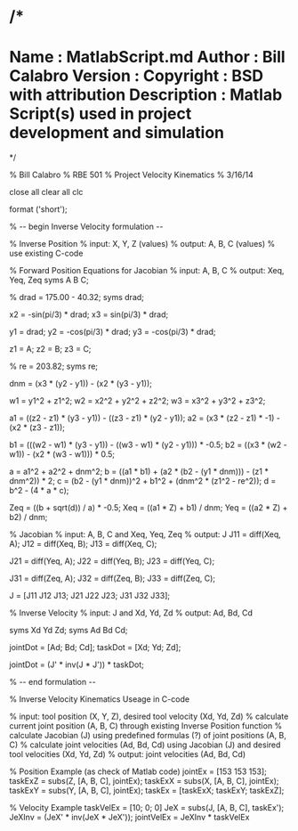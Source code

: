 /*
 ============================================================================
 Name        : MatlabScript.md
 Author      : Bill Calabro
 Version     :
 Copyright   : BSD with attribution
 Description : Matlab Script(s) used in project development and simulation
 ============================================================================
 */

% Bill Calabro
% RBE 501
% Project Velocity Kinematics
% 3/16/14

close all
clear all
clc

format ('short');

% -- begin Inverse Velocity formulation --

% Inverse Position
% input: X, Y, Z (values)
% output: A, B, C (values)
% use existing C-code


% Forward Position Equations for Jacobian
% input: A, B, C
% output: Xeq, Yeq, Zeq
syms A B C;


% drad = 175.00 - 40.32;
syms drad;


x2 = -sin(pi/3) * drad;
x3 = sin(pi/3) * drad;

y1 = drad;
y2 = -cos(pi/3) * drad;
y3 = -cos(pi/3) * drad;

z1 = A;
z2 = B;
z3 = C;

% re = 203.82; 
syms re;

dnm = (x3 * (y2 - y1)) - (x2 * (y3 - y1));

w1 = y1^2 + z1^2;
w2 = x2^2 + y2^2 + z2^2;
w3 = x3^2 + y3^2 + z3^2;

a1 = ((z2 - z1) * (y3 - y1)) - ((z3 - z1) * (y2 - y1));
a2 = (x3 * (z2 - z1) * -1) - (x2 * (z3 - z1));

b1 = (((w2 - w1) * (y3 - y1)) - ((w3 - w1) * (y2 - y1))) * -0.5;
b2 = ((x3 * (w2 - w1)) - (x2 * (w3 - w1))) * 0.5;

a = a1^2 + a2^2 + dnm^2;
b = ((a1 * b1) + (a2 * (b2 - (y1 * dnm))) - (z1 * dnm^2)) * 2;
c = (b2 - (y1 * dnm))^2 + b1^2 + (dnm^2 * (z1^2 - re^2));
d = b^2 - (4 * a * c);

Zeq = ((b + sqrt(d)) / a) * -0.5;
Xeq = ((a1 * Z) + b1) / dnm;
Yeq = ((a2 * Z) + b2) / dnm;


% Jacobian
% input: A, B, C and Xeq, Yeq, Zeq
% output: J
J11 = diff(Xeq, A);
J12 = diff(Xeq, B);
J13 = diff(Xeq, C);

J21 = diff(Yeq, A);
J22 = diff(Yeq, B);
J23 = diff(Yeq, C);

J31 = diff(Zeq, A);
J32 = diff(Zeq, B);
J33 = diff(Zeq, C);

J = [J11 J12 J13; J21 J22 J23; J31 J32 J33];


% Inverse Velocity
% input: J and Xd, Yd, Zd
% output: Ad, Bd, Cd

syms Xd Yd Zd;
syms Ad Bd Cd;

jointDot = [Ad; Bd; Cd];
taskDot = [Xd; Yd; Zd];

jointDot = (J' * inv(J * J')) * taskDot;

% -- end formulation --


% Inverse Velocity Kinematics Useage in C-code

% input: tool position (X, Y, Z), desired tool velocity (Xd, Yd, Zd)
% calculate current joint position (A, B, C) through existing Inverse Position function
% calculate Jacobian (J) using predefined formulas (?) of joint positions (A, B, C)
% calculate joint velocities (Ad, Bd, Cd) using Jacobian (J) and desired tool velocities (Xd, Yd, Zd)
% output: joint velocities (Ad, Bd, Cd)


% Position Example (as check of Matlab code)
jointEx = [153 153 153];
taskExZ = subs(Z, [A, B, C], jointEx);
taskExX = subs(X, [A, B, C], jointEx);
taskExY = subs(Y, [A, B, C], jointEx);
taskEx = [taskExX; taskExY; taskExZ];


% Velocity Example
taskVelEx = [10; 0; 0]
JeX = subs(J, [A, B, C], taskEx');
JeXInv = (JeX' * inv(JeX * JeX'));
jointVelEx = JeXInv * taskVelEx

